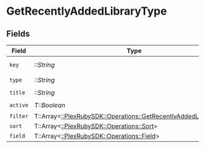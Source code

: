 # GetRecentlyAddedLibraryType


## Fields

| Field                                                                                                                          | Type                                                                                                                           | Required                                                                                                                       | Description                                                                                                                    | Example                                                                                                                        |
| ------------------------------------------------------------------------------------------------------------------------------ | ------------------------------------------------------------------------------------------------------------------------------ | ------------------------------------------------------------------------------------------------------------------------------ | ------------------------------------------------------------------------------------------------------------------------------ | ------------------------------------------------------------------------------------------------------------------------------ |
| `key`                                                                                                                          | *::String*                                                                                                                     | :heavy_check_mark:                                                                                                             | N/A                                                                                                                            | /library/sections/2/all?type=2                                                                                                 |
| `type`                                                                                                                         | *::String*                                                                                                                     | :heavy_check_mark:                                                                                                             | N/A                                                                                                                            | show                                                                                                                           |
| `title`                                                                                                                        | *::String*                                                                                                                     | :heavy_check_mark:                                                                                                             | N/A                                                                                                                            | TV Shows                                                                                                                       |
| `active`                                                                                                                       | *T::Boolean*                                                                                                                   | :heavy_check_mark:                                                                                                             | N/A                                                                                                                            | false                                                                                                                          |
| `filter`                                                                                                                       | T::Array<[::PlexRubySDK::Operations::GetRecentlyAddedLibraryFilter](../../models/operations/getrecentlyaddedlibraryfilter.md)> | :heavy_minus_sign:                                                                                                             | N/A                                                                                                                            |                                                                                                                                |
| `sort`                                                                                                                         | T::Array<[::PlexRubySDK::Operations::Sort](../../models/operations/sort.md)>                                                   | :heavy_minus_sign:                                                                                                             | N/A                                                                                                                            |                                                                                                                                |
| `field`                                                                                                                        | T::Array<[::PlexRubySDK::Operations::Field](../../models/operations/field.md)>                                                 | :heavy_minus_sign:                                                                                                             | N/A                                                                                                                            |                                                                                                                                |